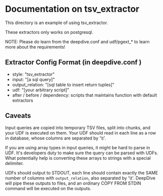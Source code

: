 Documentation on tsv_extractor
====

This directory is an example of using tsv_extractor.

These extractors only works on postgresql.

NOTE: Please do learn from the deepdive.conf and udf/pgext_* to learn more about the requirements!



Extractor Config Format (in deepdive.conf )
----
- style: "tsv_extractor"
- input: "[a sql query]"
- output_relation: "[sql table to insert return tuples]"
- udf: "[your arbitrary script]"
- after / before / dependency: scripts that maintains function with default extractors


Caveats
----

Input queries are copied into temporary TSV files, split into chunks, and your UDF is executed on them. Your UDF should read in each line as a row in database, whose columns are separated by '\t'.

If you are using array types in input queries, it might be hard to parse in UDF. It's developers duty to make sure the query can be parsed with UDFs. What potentially help is converting these arrays to strings with a special delimiter.

UDFs should output to STDOUT, each line should contain exactly the SAME number of columns with `output_relation`, also separated by '\t'.
DeepDive will pipe these outputs to files, and an ordinary COPY FROM STDIN command will be executed on the outputs.

